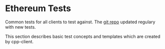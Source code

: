 # Ethereum Tests

Common tests for all clients to test against. The [git repo](https://github.com/ethereum/tests) updated regulary with new tests.

This section describes basic test concepts and templates which are created by cpp-client.

